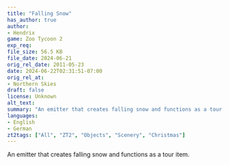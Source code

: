 ```yaml
---
title: "Falling Snow"
has_author: true
author: 
- Hendrix
game: Zoo Tycoon 2
exp_req: 
file_size: 56.5 KB
file_date: 2024-06-21
orig_rel_date: 2011-05-23
date: 2024-06-22T02:31:51-07:00
orig_rel_at: 
- Northern Skies
draft: false
license: Unknown
alt_text: 
summary: "An emitter that creates falling snow and functions as a tour item."
languages:
- English
- German
zt2tags: ["All", "ZT2", "Objects", "Scenery", "Christmas"]
---
```


An emitter that creates falling snow and functions as a tour item.